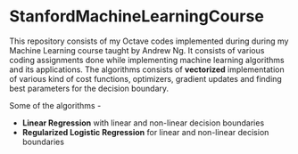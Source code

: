 # StanfordMachineLearningCourse
This repository consists of my Octave codes implemented during during my Machine Learning course taught by Andrew Ng.
It consists of various coding assignments done while implementing machine learning algorithms and its applications.
The algorithms consists of <b>vectorized</b> implementation of various kind of cost functions, optimizers, gradient updates and finding best parameters for the decision boundary.

Some of the algorithms -
<ul>
<li> <b>Linear Regression</b> with linear and non-linear decision boundaries</li>
<li> <b>Regularized Logistic Regression</b> for linear and non-linear decision boundaries</li>
</ul>


